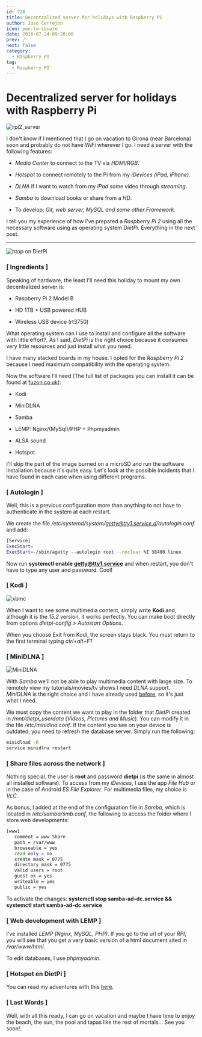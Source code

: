 ```yaml
---
id: 728
title: Decentralized server for holidays with Raspberry Pi
author: Jose Cerrejon
icon: pen-to-square
date: 2016-07-24 09:20:00
prev: /
next: false
category:
  - Raspberry PI
tag:
  - Raspberry PI
---
```


# Decentralized server for holidays with Raspberry Pi

![rpi2_server](/images/2016/07/rpi2_server.jpg)

I don't know if I mentioned that I go on vacation to Girona (near Barcelona) soon and probably do not have *WiFi* wherever I go. I need a server with the following features:

* *Media Center* to connect to the TV via *HDMI/RGB*.

* *Hotspot* to connect remotely to the Pi from my *iDevices (iPad, iPhone)*.

* *DLNA* if I want to watch from my *iPad* some video through *streaming*.

* *Samba* to download books or share from a *HD*.

* To develop: *Git, web server, MySQL and some other Framework*.

I tell you my experience of how I've prepared a *Raspberry Pi 2* using all the necessary software using as operating system *DietPi*. Everything in the next post.

- - -
![htop on DietPi](/images/2016/07/dietpi_htop.png "htop on DietPi")

### [ Ingredients ]

Speaking of hardware, the least I'll need this holiday to mount my own decentralized server is:

* Raspberry Pi 2 Model B

* HD 1TB + USB powered HUB

* Wireless USB device (rt3750)

What operating system can I use to install and configure all the software with little effort?. As I said, *DietPi* is the right choice because it consumes very little resources and just install what you need.

I have many stacked boards in my house. I opted for the *Raspberry Pi 2* because I need maximum compatibility with the operating system.

Now the software I'll need (The full list of packages you can install it can be found at [fuzon.co.uk](http://fuzon.co.uk/phpbb/viewtopic.php?f=8&t=5)): 

* Kodi

* MiniDLNA

* Samba

* LEMP: Nginx/(MySql)/PHP + Phpmyadmin

* ALSA sound

* Hotspot

I'll skip the part of the image burned on a microSD and run the software installation because it's quite easy. Let's look at the possible incidents that I have found in each case when using different programs.

### [ Autologin ]

Well, this is a previous configuration more than anything to not have to authenticate in the system at each restart.

We create the file */etc/systemd/system/getty@tty1.service.d/autologin.conf* and add:

```bash
[Service]
ExecStart=
ExecStart=-/sbin/agetty --autologin root --noclear %I 38400 linux
```

Now run **systemctl enable getty@tty1.service** and when restart, you don't have to type any user and password. Cool!

### [ Kodi ]

![xbmc](/images/xbmc.jpg)

When I want to see some multimedia content, simply write **Kodi** and, although it is the *15.2* version, it works perfectly. You can make boot directly from options *dietpi-config > Autostart Options*.

When you choose Exit from Kodi, the screen stays black. You must return to the first terminal typing *ctrl+alt+F1*

### [ MiniDLNA ]

![MiniDLNA](/images/2014/06/minidlna.png)

With *Samba* we'll not be able to play multimedia content with large size. To remotely view my tutorials/movies/tv shows I need *DLNA* support. *MiniDLNA* is the right choice and I have already used [before](/post.php?id=423), so it's just what I need.

We must copy the content we want to play in the folder that *DietPi* created in */mnt/dietpi_userdata* (*Videos, Pictures and Music*). You can modify it in the file */etc/minidlna.conf*. If the content you see on your device is outdated, you need to refresh the database server. Simply run the following:

```bash
minidlnad -R
service minidlna restart
```

### [ Share files across the network ]

Nothing special. the user is **root** and password **dietpi** (is the same in almost all installed software). To access from my *iDevices*, I use the app *File Hub* or in the case of Android *ES File Explorer*. For multimedia files, my choice is *VLC*.

As bonus, I added at the end of the configuration file in *Samba*, which is located in */etc/samba/smb.conf*, the following to access the folder where I store web developments:

```bash
[www]
   comment = www Share
   path = /var/www
   browseable = yes
   read only = no
   create mask = 0775
   directory mask = 0775
   valid users = root
   guest ok = yes
   writeable = yes
   public = yes
```

To activate the changes: **systemctl stop samba-ad-dc.service && systemctl start samba-ad-dc.service**

### [ Web development with LEMP ]

I've installed *LEMP (Nginx, MySQL, PHP)*. If you go to the url of your *RPI*, you will see that you get a very basic version of a html document sited in */var/www/html*.

To edit databases, I use *phpmyadmin*.

### [ Hotspot en DietPi ]

You can read my adventures with this [here](/post.php?id=726).

### [ Last Words ]

Well, with all this ready, I can go on vacation and maybe I have time to enjoy the beach, the sun, the pool and tapas like the rest of mortals... See you soon!.
